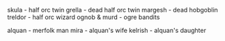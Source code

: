 skula - half orc twin
grella - dead half orc twin
margesh - dead hobgoblin
treldor - half orc wizard
ognob & murd - ogre bandits

alquan - merfolk man
mira - alquan's wife
kelrish - alquan's daughter